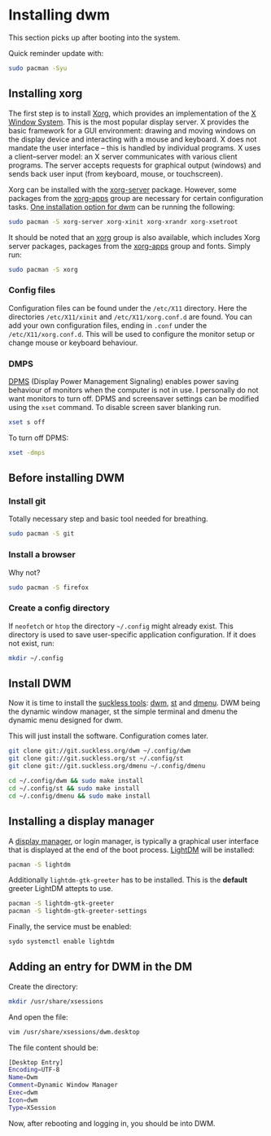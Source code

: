 # Installing dwm
This section picks up after booting into the system.

Quick reminder update with:
```bash
sudo pacman -Syu
```

## Installing xorg
The first step is to install [Xorg](https://wiki.archlinux.org/title/Xorg), which provides an implementation of the [X Window System](https://en.wikipedia.org/wiki/X_Window_System). This is the most popular display server. X provides the basic framework for a GUI environment: drawing and moving windows on the display device and interacting with a mouse and keyboard. X does not mandate the user interface – this is handled by individual programs. X uses a client–server model: an X server communicates with various client programs. The server accepts requests for graphical output (windows) and sends back user input (from keyboard, mouse, or touchscreen).

Xorg can be installed with the [xorg-server](https://archlinux.org/packages/?name=xorg-server) package.
However, some packages from the [xorg-apps](https://archlinux.org/groups/x86_64/xorg-apps/) group are necessary for certain configuration tasks.
[One installation option for dwm](https://www.chrisatmachine.com/posts/01-dwm) can be running the following:
```bash
sudo pacman -S xorg-server xorg-xinit xorg-xrandr xorg-xsetroot
```
It should be noted that an [xorg](https://archlinux.org/groups/x86_64/xorg/) group is also available, which includes Xorg server packages, packages from the [xorg-apps](https://archlinux.org/groups/x86_64/xorg-apps/) group and fonts. Simply run:
```bash
sudo pacman -S xorg
```

### Config files
Configuration files can be found under the `/etc/X11` directory. Here the directories `/etc/X11/xinit` and `/etc/X11/xorg.conf.d` are found. You can add your own configuration files, ending in `.conf` under the `/etc/X11/xorg.conf.d`. This will be used to configure the monitor setup or change mouse or keyboard behaviour.

### DMPS
[DPMS](https://wiki.archlinux.org/title/Display_Power_Management_Signaling) (Display Power Management Signaling) enables power saving behaviour of monitors when the computer is not in use. I personally do not want monitors to turn off. DPMS and screensaver settings can be modified using the `xset` command. To disable screen saver blanking run.
```bash
xset s off
```
To turn off DPMS:
```bash
xset -dmps
```

## Before installing DWM
### Install git
Totally necessary step and basic tool needed for breathing.
```bash
sudo pacman -S git
```
### Install a browser
Why not?
```bash
sudo pacman -S firefox
```
### Create a config directory
If `neofetch` or `htop` the directory `~/.config` might already exist. This directory is used to save user-specific application configuration. If it does not exist, run:
```bash
mkdir ~/.config
```

## Install DWM
Now it is time to install the [suckless tools](https://suckless.org/): [dwm](https://dwm.suckless.org/), [st](https://st.suckless.org/goals/) and [dmenu](https://tools.suckless.org/dmenu/). DWM being the dynamic window manager, st the simple terminal and dmenu the dynamic menu designed for dwm.

This will just install the software. Configuration comes later.
``` bash
git clone git://git.suckless.org/dwm ~/.config/dwm
git clone git://git.suckless.org/st ~/.config/st
git clone git://git.suckless.org/dmenu ~/.config/dmenu
```
```bash
cd ~/.config/dwm && sudo make install
cd ~/.config/st && sudo make install
cd ~/.config/dmenu && sudo make install
```

## Installing a display manager
A [display manager](https://wiki.archlinux.org/title/Display_manager), or login manager, is typically a graphical user interface that is displayed at the end of the boot process. [LightDM](https://wiki.archlinux.org/title/LightDM) will be installed:
```bash
pacman -S lightdm
```
Additionally `lightdm-gtk-greeter` has to be installed. This is the **default** greeter LightDM attepts to use.
```bash
pacman -S lightdm-gtk-greeter
pacman -S lightdm-gtk-greeter-settings
```
Finally, the service must be enabled:
```bash
sydo systemctl enable lightdm
```

## Adding an entry for DWM in the DM
Create the directory:
```bash
mkdir /usr/share/xsessions
```
And open the file:
```bash
vim /usr/share/xsessions/dwm.desktop
```
The file content should be:
```bash
[Desktop Entry]
Encoding=UTF-8
Name=Dwm
Comment=Dynamic Window Manager
Exec=dwm
Icon=dwm
Type=XSession
```

Now, after rebooting and logging in, you should be into DWM.